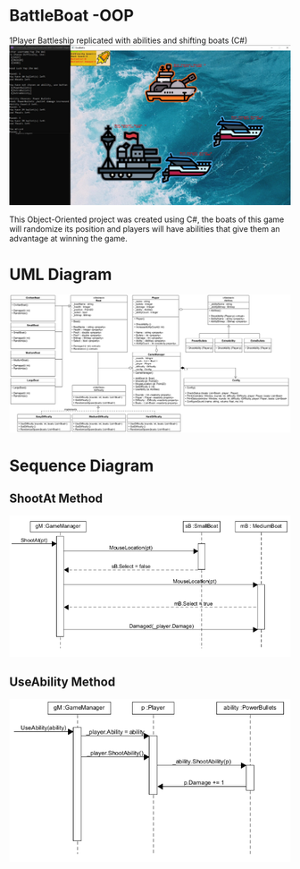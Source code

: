 # BattleBoat -OOP
1Player Battleship replicated with abilities and shifting boats (C#)
![GameDemo](https://github.com/andrewzw/BattleBoat-OOP/blob/main/Diagrams/Game.png)

This Object-Oriented project was created using C#, the boats of this game will randomize its position and players will have abilities that give them an advantage at winning the game. 

# UML Diagram
![UML](https://github.com/andrewzw/BattleBoat-OOP/blob/main/Diagrams/UML.png)

# Sequence Diagram
## ShootAt Method
![ShootAt](https://github.com/andrewzw/BattleBoat-OOP/blob/main/Diagrams/ShootAt_SequenceDiagram.png)

## UseAbility Method
![UseAbility](https://github.com/andrewzw/BattleBoat-OOP/blob/main/Diagrams/UseAbility_SequenceDiagram.png)
